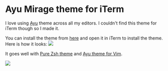 # Ayu Mirage theme for iTerm
I love using [Ayu](https://github.com/dempfi/ayu) theme across all my editors. I couldn't find this theme for iTerm though so I made it.

You can install the theme from [here](https://cdn.rawgit.com/nikitavoloboev/my-mac-os/048bc8ab/iterm/Ayu%20Mirage.itermcolors) and open it in iTerm to install the theme. Here is how it looks:
![](https://i.imgur.com/zHUb7nT.png)

It goes well with [Pure Zsh theme](https://github.com/sindresorhus/pure) and [Ayu theme for Vim](https://github.com/ayu-theme/ayu-vim).

![](https://i.imgur.com/m6CK29L.png)